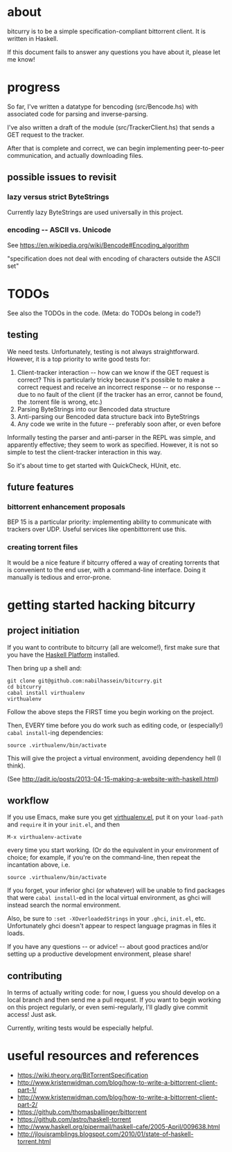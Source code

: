 # about
bitcurry is to be a simple specification-compliant bittorrent client.
It is written in Haskell.

If this document fails to answer any questions you have about it,
please let me know!

# progress
So far, I've written a datatype for bencoding (src/Bencode.hs)
with associated code for parsing and inverse-parsing.

I've also written a draft of the module (src/TrackerClient.hs)
that sends a GET request to the tracker.

After that is complete and correct, we can begin implementing
peer-to-peer communication, and actually downloading files.

## possible issues to revisit
### lazy versus strict ByteStrings
Currently lazy ByteStrings are used universally in this project.

### encoding -- ASCII vs. Unicode
See https://en.wikipedia.org/wiki/Bencode#Encoding_algorithm

"specification does not deal with encoding of characters outside the ASCII set"

# TODOs
See also the TODOs in the code. (Meta: do TODOs belong in code?)

## testing
We need tests. Unfortunately, testing is not always straightforward.
However, it is a top priority to write good tests for:

1. Client-tracker interaction -- how can we know if the GET request is correct?
This is particularly tricky because it's possible to make a correct request and
receive an incorrect response -- or no response -- due to no fault of the client
(if the tracker has an error, cannot be found, the .torrent file is wrong, etc.)
2. Parsing ByteStrings into our Bencoded data structure
3. Anti-parsing our Bencoded data structure back into ByteStrings
4. Any code we write in the future -- preferably soon after, or even before

Informally testing the parser and anti-parser in the REPL was simple,
and apparently effective; they seem to work as specified.
However, it is not so simple to test the client-tracker interaction in this way.

So it's about time to get started with QuickCheck, HUnit, etc.

## future features

### bittorrent enhancement proposals
BEP 15 is a particular priority: implementing ability to communicate with
trackers over UDP. Useful services like openbittorrent use this.

### creating torrent files
It would be a nice feature if bitcurry offered a way of creating torrents
that is convenient to the end user, with a command-line interface.
Doing it manually is tedious and error-prone.


# getting started hacking bitcurry
## project initiation
If you want to contribute to bitcurry (all are welcome!), first make sure that
you have the [Haskell Platform](http://www.haskell.org/platform/) installed.

Then bring up a shell and:

    git clone git@github.com:nabilhassein/bitcurry.git
    cd bitcurry
    cabal install virthualenv
    virthualenv

Follow the above steps the FIRST time you begin working on the project.

Then, EVERY time before you do work such as editing code, or
(especially!) `cabal install`-ing dependencies:

    source .virthualenv/bin/activate

This will give the project a virtual environment, avoiding dependency hell (I think).

(See http://adit.io/posts/2013-04-15-making-a-website-with-haskell.html)

## workflow

If you use Emacs, make sure you get [virthualenv.el](https://github.com/Paczesiowa/virthualenv/blob/master/virthualenv.el),
put it on your `load-path` and `require` it in your `init.el`, and then

    M-x virthualenv-activate

every time you start working.
(Or do the equivalent in your environment of choice; for example,
if you're on the command-line, then repeat the incantation above, i.e.

    source .virthualenv/bin/activate

If you forget, your inferior ghci (or whatever) will be unable to find packages
that were `cabal install`-ed in the local virtual environment,
as ghci will instead search the normal environment.

Also, be sure to `:set -XOverloadedStrings` in your `.ghci`, `init.el`, etc.
Unfortunately ghci doesn't appear to respect language pragmas in files it loads.

If you have any questions -- or advice! -- about good practices and/or
setting up a productive development environment, please share!

## contributing

In terms of actually writing code: for now, I guess you should
develop on a local branch and then send me a pull request.
If you want to begin working on this project regularly, or even semi-regularly,
I'll gladly give commit access! Just ask.

Currently, writing tests would be especially helpful.

# useful resources and references
- https://wiki.theory.org/BitTorrentSpecification
- http://www.kristenwidman.com/blog/how-to-write-a-bittorrent-client-part-1/
- http://www.kristenwidman.com/blog/how-to-write-a-bittorrent-client-part-2/
- https://github.com/thomasballinger/bittorrent
- https://github.com/astro/haskell-torrent
- http://www.haskell.org/pipermail/haskell-cafe/2005-April/009638.html
- http://jlouisramblings.blogspot.com/2010/01/state-of-haskell-torrent.html
